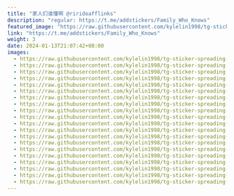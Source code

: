 ```yaml
---
title: "家人们谁懂啊 @riridoafflinks"
description: "regular: https://t.me/addstickers/Family_Who_Knows"
featured_image: "https://raw.githubusercontent.com/kylelin1998/tg-sticker-spreading-worldwide-images/main/img/dc1caeea-6236-45b4-8c40-7e8dc3581c74.jpg"
link: "https://t.me/addstickers/Family_Who_Knows"
weight: 3
date: 2024-01-13T21:07:42+08:00
images:
  - https://raw.githubusercontent.com/kylelin1998/tg-sticker-spreading-worldwide-images/main/img/dc1caeea-6236-45b4-8c40-7e8dc3581c74.jpg
  - https://raw.githubusercontent.com/kylelin1998/tg-sticker-spreading-worldwide-images/main/img/3ce4d402-282e-4070-a3e6-23b5c5e0e5b5.jpg
  - https://raw.githubusercontent.com/kylelin1998/tg-sticker-spreading-worldwide-images/main/img/53dc8549-afe1-497d-a4a6-6072cb329ea6.jpg
  - https://raw.githubusercontent.com/kylelin1998/tg-sticker-spreading-worldwide-images/main/img/5a190b90-3821-43e7-8cee-78a4f6e52db3.jpg
  - https://raw.githubusercontent.com/kylelin1998/tg-sticker-spreading-worldwide-images/main/img/f6e6e0d4-4cde-4445-9095-078d7b402eb7.jpg
  - https://raw.githubusercontent.com/kylelin1998/tg-sticker-spreading-worldwide-images/main/img/803fb70a-f673-4686-9f62-fa34f3dbb556.jpg
  - https://raw.githubusercontent.com/kylelin1998/tg-sticker-spreading-worldwide-images/main/img/2c1ccc40-d444-4cfe-b470-77caccd1586b.jpg
  - https://raw.githubusercontent.com/kylelin1998/tg-sticker-spreading-worldwide-images/main/img/3b31cc27-5159-4020-b0fe-a3d45a1b5e33.jpg
  - https://raw.githubusercontent.com/kylelin1998/tg-sticker-spreading-worldwide-images/main/img/fc0a06de-4f5f-4b60-8460-8da7b7e68d6b.jpg
  - https://raw.githubusercontent.com/kylelin1998/tg-sticker-spreading-worldwide-images/main/img/97b18b12-698d-4b30-9384-54cfdbe4727f.jpg
  - https://raw.githubusercontent.com/kylelin1998/tg-sticker-spreading-worldwide-images/main/img/ecd355c2-9f21-42ea-a85a-fc76fa0f9573.jpg
  - https://raw.githubusercontent.com/kylelin1998/tg-sticker-spreading-worldwide-images/main/img/574adf8e-c8ca-4527-9773-3188bd6568a6.jpg
  - https://raw.githubusercontent.com/kylelin1998/tg-sticker-spreading-worldwide-images/main/img/6f7adc54-9941-44fd-b738-976b47ed0ad6.jpg
  - https://raw.githubusercontent.com/kylelin1998/tg-sticker-spreading-worldwide-images/main/img/b96ce279-7ccb-40ad-a19e-4420c57ed0c2.jpg
  - https://raw.githubusercontent.com/kylelin1998/tg-sticker-spreading-worldwide-images/main/img/41d2891b-ea14-4994-b48a-a4f57aab8ee2.jpg
  - https://raw.githubusercontent.com/kylelin1998/tg-sticker-spreading-worldwide-images/main/img/391e0bf7-69e5-4380-b1c4-1ca3fa06f161.jpg
  - https://raw.githubusercontent.com/kylelin1998/tg-sticker-spreading-worldwide-images/main/img/87c378b3-4226-42b6-995d-c1d46ed4e6da.jpg
  - https://raw.githubusercontent.com/kylelin1998/tg-sticker-spreading-worldwide-images/main/img/f0c52f24-41ad-45af-ae52-bc07bdd28aae.jpg
  - https://raw.githubusercontent.com/kylelin1998/tg-sticker-spreading-worldwide-images/main/img/b03f08c1-459c-460f-aa0b-f02ebbc5dfe9.jpg
  - https://raw.githubusercontent.com/kylelin1998/tg-sticker-spreading-worldwide-images/main/img/30c61120-5eb9-45d0-b6bc-af51719c7a23.jpg
---
```

